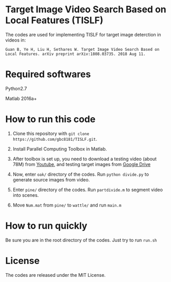 # Target Image Video Search Based on Local Features (TISLF)

The codes are used for implementing TISLF for target image deterction in videos in:  

    Guan B, Ye H, Liu H, Sethares W. Target Image Video Search Based on Local Features. arXiv preprint arXiv:1808.03735. 2018 Aug 11.

# Required softwares
Python2.7

Matlab 2016a+

# How to run this code

1. Clone this repository with `git clone https://github.com/gbc8181/TISLF.git`.

2. Install Parallel Computing Toolbox in Matlab.

3. After toolbox is set up, you need to download a testing video (about 78M) from [Youtube](https://www.youtube.com/watch?v=vxz8NA9gMYc), and testing target images from [Google Drive](https://drive.google.com/open?id=1Ky3TDieRz7t5CAKmNkU2o1YtACE0XduU)

4. Now, enter `oak/` directory of the codes. Run `python divide.py` to generate source images from video.

5. Enter `pine/` directory of the codes. Run `partdivide.m` to segment video into scenes.

6. Move `Num.mat` from `pine/` to `wattle/` and run `main.m` 

# How to run quickly
Be sure you are in the root directory of the codes. Just try to run `run.sh`

# License
The codes are released under the MIT License.
